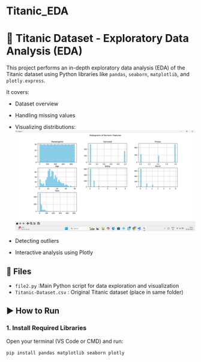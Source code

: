 # Titanic_EDA
# 🚢 Titanic Dataset - Exploratory Data Analysis (EDA)

This project performs an in-depth exploratory data analysis (EDA) of the Titanic dataset using Python libraries like `pandas`, `seaborn`, `matplotlib`, and `plotly.express`.

It covers:
- Dataset overview
- Handling missing values
- Visualizing distributions:
  ![histogram image](task2/assets/histogram.png)
  
- Detecting outliers
- Interactive analysis using Plotly

## 📁 Files
- `file2.py` :Main Python script for data exploration and visualization 
- `Titanic-Dataset.csv` : Original Titanic dataset (place in same folder) 
## ▶️ How to Run
### 1. Install Required Libraries
Open your terminal (VS Code or CMD) and run:
```bash
pip install pandas matplotlib seaborn plotly
